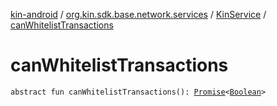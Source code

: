 [kin-android](../../index.md) / [org.kin.sdk.base.network.services](../index.md) / [KinService](index.md) / [canWhitelistTransactions](./can-whitelist-transactions.md)

# canWhitelistTransactions

`abstract fun canWhitelistTransactions(): `[`Promise`](../../org.kin.sdk.base.tools/-promise/index.md)`<`[`Boolean`](https://kotlinlang.org/api/latest/jvm/stdlib/kotlin/-boolean/index.html)`>`